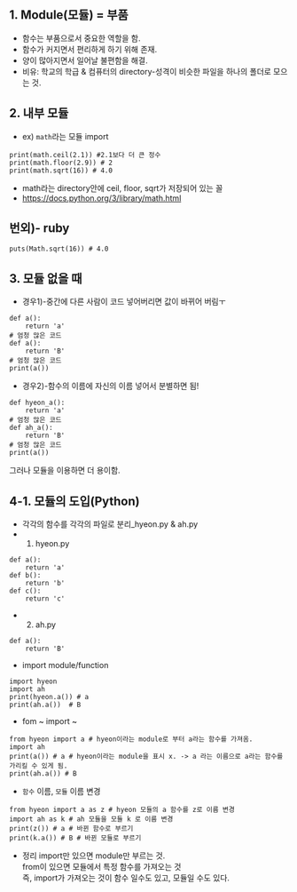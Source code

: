 ## 1. Module(모듈) = 부품
+ 함수는 부품으로서 중요한 역할을 함.
+ 함수가 커지면서 편리하게 하기 위해 존재.
+ 양이 많아지면서 일어날 불편함을 해결.
+ 비유: 학교의 학급 & 컴퓨터의 directory-성격이 비슷한 파일을 하나의 폴더로 모으는 것.
## 2. 내부 모듈
+ ex) `math`라는 모듈 import
```import math
print(math.ceil(2.1)) #2.1보다 더 큰 정수
print(math.floor(2.9)) # 2
print(math.sqrt(16)) # 4.0
```
+ math라는 directory안에 ceil, floor, sqrt가 저장되어 있는 꼴
+ https://docs.python.org/3/library/math.html

## 번외)- ruby
```
puts(Math.sqrt(16)) # 4.0
```

## 3. 모듈 없을 때
+ 경우1)-중간에 다른 사람이 코드 넣어버리면 값이 바뀌어 버림ㅜ
```
def a():
    return 'a'
# 엄청 많은 코드
def a():
    return 'B'
# 엄청 많은 코드
print(a())
```
+ 경우2)-함수의 이름에 자신의 이름 넣어서 분별하면 됨!
```
def hyeon_a():
    return 'a'
# 엄청 많은 코드
def ah_a():
    return 'B'
# 엄청 많은 코드
print(a())
```
그러나 모듈을 이용하면 더 용이함.

## 4-1. 모듈의 도입(Python)
+ 각각의 함수를 각각의 파일로 분리_hyeon.py & ah.py
+ 1) hyeon.py
```
def a():
    return 'a'
def b():
    return 'b'
def c():
    return 'c'
```
+ 2) ah.py
```
def a():
    return 'B'
```
+ import module/function
```
import hyeon 
import ah 
print(hyeon.a()) # a
print(ah.a())  # B
```
+ fom ~ import ~
```
from hyeon import a # hyeon이라는 module로 부터 a라는 함수를 가져옴.
import ah 
print(a()) # a # hyeon이라는 module을 표시 x. -> a 라는 이름으로 a라는 함수를 가리킬 수 있게 됨.
print(ah.a()) # B
```
+ `함수` 이름, `모듈` 이름 변경
```
from hyeon import a as z # hyeon 모듈의 a 함수를 z로 이름 변경
import ah as k # ah 모듈을 모듈 k 로 이름 변경
print(z()) # a # 바뀐 함수로 부르기
print(k.a()) # B # 바뀐 모듈로 부르기
```
+ 정리 
import만 있으면 module만 부르는 것. <br>
from이 있으면 모듈에서 특정 함수를 가져오는 것 <br>
즉, import가 가져오는 것이 함수 일수도 있고, 모듈일 수도 있다. <br>
